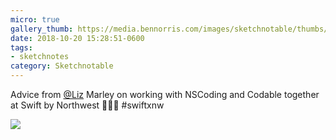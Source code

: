 ```yaml
---
micro: true
gallery_thumb: https://media.bennorris.com/images/sketchnotable/thumbs/swift-by-northwest-2018-sketchnotes-13.jpg
date: 2018-10-20 15:28:51-0600
tags:
- sketchnotes
category: Sketchnotable
---
```


Advice from [@Liz](https://micro.blog/Liz) Marley on working with NSCoding and Codable together at Swift by Northwest 📱✍🏼 #swiftxnw

<img src="https://media.bennorris.com/images/sketchnotable/swift-by-northwest-2018/swift-by-northwest-2018-sketchnotes-13.jpg"  />